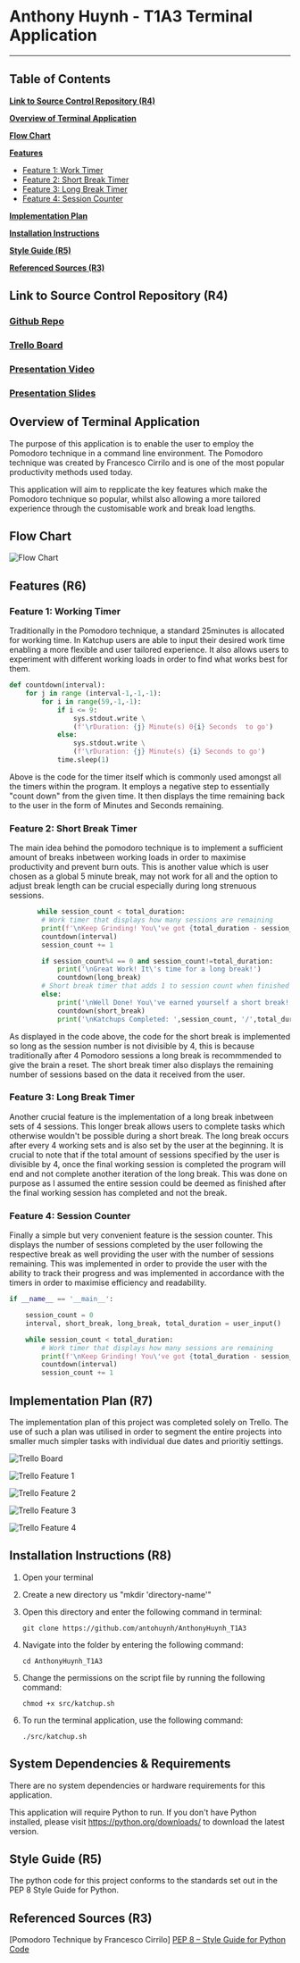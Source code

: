 # Anthony Huynh - T1A3 Terminal Application

---

## Table of Contents

[**Link to Source Control Repository (R4)**](#link-to-source-control-repository-r4)

[**Overview of Terminal Application**](#overview-of-terminal-application)

[**Flow Chart**](#flow-chart)

[**Features**](#features-r6)

- [Feature 1: Work Timer](#feature-1-working-timer)
- [Feature 2: Short Break Timer](#feature-2-short-break-timer)
- [Feature 3: Long Break Timer](#feature-3-long-break-timer)
- [Feature 4: Session Counter](#feature-4-session-counter)

[**Implementation Plan**](#implementation-plan-r7)

[**Installation Instructions**](#installation-instructions-r8)

[**Style Guide (R5)**](#style-guide-r5)

[**Referenced Sources (R3)**](#referenced-sources-r3)


## Link to Source Control Repository (R4)

### [Github Repo](https://github.com/antohuynh/AnthonyHuynh_T1A3)

### [Trello Board](https://trello.com/b/qBlJ2AUS/t1a3)

### [Presentation Video](https://youtu.be/OElkHeih4ho)

### [Presentation Slides](ppt/slides.pdf)

## Overview of Terminal Application

The purpose of this application is to enable the user to employ the Pomodoro technique in a command line environment. The Pomodoro technique was created by Francesco Cirrilo and is one of the most popular productivity methods used today.

This application will aim to repplicate the key features which make the Pomodoro technique so popular, whilst also allowing a more tailored experience through the customisable work and break load lengths. 

## Flow Chart

![Flow Chart](docs/flowchart.jpg)

## Features (R6)

### **Feature 1: Working Timer**

Traditionally in the Pomodoro technique, a standard 25minutes is allocated for working time. In Katchup users are able to input their desired work time enabling a more flexible and user tailored experience. It also allows users to experiment with different working loads in order to find what works best for them.

```python
def countdown(interval):
    for j in range (interval-1,-1,-1):
        for i in range(59,-1,-1):
            if i <= 9:
                sys.stdout.write \
                (f'\rDuration: {j} Minute(s) 0{i} Seconds  to go')
            else:
                sys.stdout.write \
                (f'\rDuration: {j} Minute(s) {i} Seconds to go')
            time.sleep(1)
```

Above is the code for the timer itself which is commonly used amongst all the timers within the program. It employs a negative step to essentially "count down" from the given time. It then displays the time remaining back to the user in the form of Minutes and Seconds remaining.

### **Feature 2: Short Break Timer**

The main idea behind the pomodoro technique is to implement a sufficient amount of breaks inbetween working loads in order to maximise productivity and prevent burn outs. This is another value which is user chosen as a global 5 minute break, may not work for all and the option to adjust break length can be crucial especially during long strenuous sessions. 

```python
       while session_count < total_duration:
        # Work timer that displays how many sessions are remaining
        print(f'\nKeep Grinding! You\'ve got {total_duration - session_count} Katchups remaining!')
        countdown(interval)
        session_count += 1

        if session_count%4 == 0 and session_count!=total_duration:
            print('\nGreat Work! It\'s time for a long break!')
            countdown(long_break)
        # Short break timer that adds 1 to session count when finished
        else:
            print('\nWell Done! You\'ve earned yourself a short break!')
            countdown(short_break)
            print('\nKatchups Completed: ',session_count, '/',total_duration)  
```
As displayed in the code above, the code for the short break is implemented so long as the session number is not divisible by 4, this is because traditionally after 4 Pomodoro sessions a long break is recommmended to give the brain a reset. The short break timer also displays the remaining number of sessions based on the data it received from the user.

### **Feature 3: Long Break Timer**

Another crucial feature is the implementation of a long break inbetween sets of 4 sessions. This longer break allows users to complete tasks which otherwise wouldn't be possible during a short break. The long break occurs after every 4 working sets and is also set by the user at the beginning. It is crucial to note that if the total amount of sessions specified by the user is divisible by 4, once the final working session is completed the program will end and not complete another iteration of the long break. This was done on purpose as I assumed the entire session could be deemed as finished after the final working session has completed and not the break.


### **Feature 4: Session Counter**

Finally a simple but very convenient feature is the session counter. This displays the number of sessions completed by the user following the respective break as well providing the user with the number of sessions remaining. This was implemented in order to provide the user with the ability to track their progress and was implemented in accordance with the timers in order to maximise efficiency and readability.

```python
if __name__ == '__main__':

    session_count = 0
    interval, short_break, long_break, total_duration = user_input()

    while session_count < total_duration:
        # Work timer that displays how many sessions are remaining
        print(f'\nKeep Grinding! You\'ve got {total_duration - session_count} Katchups remaining!')
        countdown(interval)
        session_count += 1
```

## Implementation Plan (R7)

The implementation plan of this project was completed solely on Trello. The use of such a plan was utilised in order to segment the entire projects into smaller much simpler tasks with individual due dates and prioritiy settings. 

![Trello Board](docs/trello.PNG)

![Trello Feature 1](docs/trello1.PNG)

![Trello Feature 2](docs/trello2.PNG)

![Trello Feature 3](docs/trello3.PNG)

![Trello Feature 4](docs/trello4.PNG)


## Installation Instructions (R8)

1. Open your terminal 
2. Create a new directory us "mkdir 'directory-name'"
3. Open this directory and enter the following command in terminal:

   ```git clone https://github.com/antohuynh/AnthonyHuynh_T1A3```

4. Navigate into the folder by entering the following command:

   ```cd AnthonyHuynh_T1A3```

5. Change the permissions on the script file by running the following command:

   ```chmod +x src/katchup.sh```

6. To run the terminal application, use the following command:

    ```./src/katchup.sh```

## System Dependencies & Requirements

There are no system dependencies or hardware requirements for this application.

This application will require Python to run. If you don't have Python installed, please visit <https://python.org/downloads/> to download the latest version.

## Style Guide (R5)

The python code for this project conforms to the standards set out in the PEP 8 Style Guide for Python.

## Referenced Sources (R3)

[Pomodoro Technique by Francesco Cirrilo]
[PEP 8 – Style Guide for Python Code](https://peps.python.org/pep-0008/)